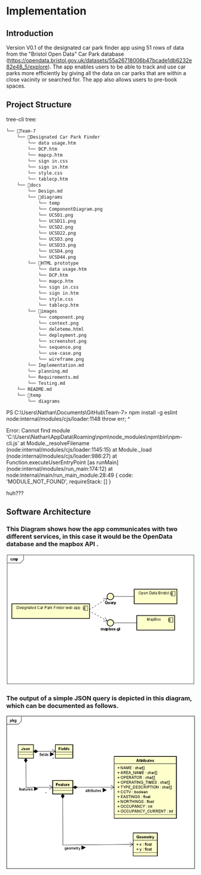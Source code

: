 # Implementation

## Introduction

Version V0.1 of the designated car park finder app using 51 rows of data from the "Bristol Open Data" Car Park database (https://opendata.bristol.gov.uk/datasets/55a26718006b47bcade1db6232e82e48_5/explore). The app enables users to be able to track and use car parks more efficiently by giving all the data on car parks that are within a close vacinity or searched for. The app also allows users to pre-book spaces.

 
## Project Structure

tree-cli tree:
```
└── 📁Team-7
    └── 📁Designated Car Park Finder
        └── data usage.htm
        └── DCP.htm
        └── mapcp.htm
        └── sign in.css
        └── sign in.htm
        └── style.css
        └── tablecp.htm
    └── 📁docs
        └── Design.md
        └── 📁diagrams
            └── temp
            └── ComponentDiagram.png
            └── UCSD1.png
            └── UCSD11.png
            └── UCSD2.png
            └── UCSD22.png
            └── UCSD3.png
            └── UCSD33.png
            └── UCSD4.png
            └── UCSD44.png
        └── 📁HTML prototype
            └── data usage.htm
            └── DCP.htm
            └── mapcp.htm
            └── sign in.css
            └── sign in.htm
            └── style.css
            └── tablecp.htm
        └── 📁images
            └── component.png
            └── context.png
            └── deleteme.html
            └── deployment.png
            └── screenshot.png
            └── sequence.png
            └── use-case.png
            └── wireframe.png
        └── Implementation.md
        └── planning.md
        └── Requirements.md
        └── Testing.md
    └── README.md
    └── 📁temp
        └── diagrams
```
PS C:\Users\Nathan\Documents\GitHub\Team-7> npm install -g eslint
node:internal/modules/cjs/loader:1148
  throw err;
  ^

Error: Cannot find module 'C:\Users\Nathan\AppData\Roaming\npm\node_modules\npm\bin\npm-cli.js'
    at Module._resolveFilename (node:internal/modules/cjs/loader:1145:15)
    at Module._load (node:internal/modules/cjs/loader:986:27)
    at Function.executeUserEntryPoint [as runMain] (node:internal/modules/run_main:174:12)
    at node:internal/main/run_main_module:28:49 {
  code: 'MODULE_NOT_FOUND',
  requireStack: []
}

huh???

## Software Architecture

### This Diagram shows how the app communicates with two different services, in this case it would be the OpenData database and the mapbox API .

![Insert your Interaction/Component Diagrams for each use-case here.](diagrams/ComponentDiagram.png)

### The output of a simple JSON query is depicted in this diagram, which can be documented as follows.

![Insert your Interaction/Class Diagrams for each use-case here.](diagrams/ClassDiagram.png)

